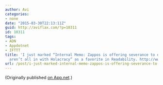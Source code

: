 ```yaml
---
author: Avi
categories:
- none
date: "2015-03-30T22:13:11Z"
guid: http://aviflax.com/?p=10311
id: 10311
tags:
- ADN
- Appdotnet
- IFTTT
title: 'I just marked “Internal Memo: Zappos is offering severance to employees who
  aren’t all in with Holacracy” as a favorite in Readability. http://www.readability.com/articles/24okgkc5'
url: /post/i-just-marked-internal-memo-zappos-is-offering-severance-to-employees-who-arent-all-in-with-holacracy-as-a-favorite-in-readability-httpwww-readability-comarticles24ok/
---
```

(Originally published [on App.net](http://alpha.app.net/aviflax/post/56605442).)